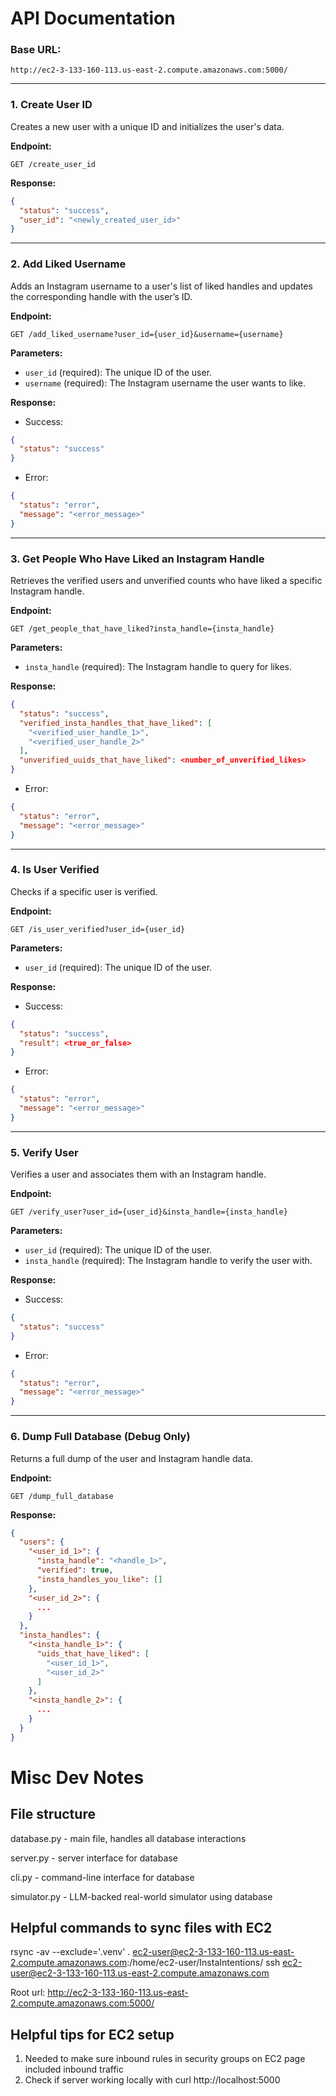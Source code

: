 
# API Documentation

### Base URL:
`http://ec2-3-133-160-113.us-east-2.compute.amazonaws.com:5000/`

---

### 1. **Create User ID**

Creates a new user with a unique ID and initializes the user's data.

**Endpoint:**
```
GET /create_user_id
```

**Response:**

```json
{
  "status": "success",
  "user_id": "<newly_created_user_id>"
}
```

---

### 2. **Add Liked Username**

Adds an Instagram username to a user's list of liked handles and updates the corresponding handle with the user’s ID.

**Endpoint:**
```
GET /add_liked_username?user_id={user_id}&username={username}
```

**Parameters:**

- `user_id` (required): The unique ID of the user.
- `username` (required): The Instagram username the user wants to like.

**Response:**

- Success:

```json
{
  "status": "success"
}
```

- Error:

```json
{
  "status": "error",
  "message": "<error_message>"
}
```

---

### 3. **Get People Who Have Liked an Instagram Handle**

Retrieves the verified users and unverified counts who have liked a specific Instagram handle.

**Endpoint:**
```
GET /get_people_that_have_liked?insta_handle={insta_handle}
```

**Parameters:**

- `insta_handle` (required): The Instagram handle to query for likes.

**Response:**

```json
{
  "status": "success",
  "verified_insta_handles_that_have_liked": [
    "<verified_user_handle_1>",
    "<verified_user_handle_2>"
  ],
  "unverified_uuids_that_have_liked": <number_of_unverified_likes>
}
```

- Error:

```json
{
  "status": "error",
  "message": "<error_message>"
}
```

---

### 4. **Is User Verified**

Checks if a specific user is verified.

**Endpoint:**
```
GET /is_user_verified?user_id={user_id}
```

**Parameters:**

- `user_id` (required): The unique ID of the user.

**Response:**

- Success:

```json
{
  "status": "success",
  "result": <true_or_false>
}
```

- Error:

```json
{
  "status": "error",
  "message": "<error_message>"
}
```

---

### 5. **Verify User**

Verifies a user and associates them with an Instagram handle.

**Endpoint:**
```
GET /verify_user?user_id={user_id}&insta_handle={insta_handle}
```

**Parameters:**

- `user_id` (required): The unique ID of the user.
- `insta_handle` (required): The Instagram handle to verify the user with.

**Response:**

- Success:

```json
{
  "status": "success"
}
```

- Error:

```json
{
  "status": "error",
  "message": "<error_message>"
}
```

---

### 6. **Dump Full Database (Debug Only)**

Returns a full dump of the user and Instagram handle data.

**Endpoint:**
```
GET /dump_full_database
```

**Response:**

```json
{
  "users": {
    "<user_id_1>": {
      "insta_handle": "<handle_1>",
      "verified": true,
      "insta_handles_you_like": []
    },
    "<user_id_2>": {
      ...
    }
  },
  "insta_handles": {
    "<insta_handle_1>": {
      "uids_that_have_liked": [
        "<user_id_1>",
        "<user_id_2>"
      ]
    },
    "<insta_handle_2>": {
      ...
    }
  }
}
```

# Misc Dev Notes

## File structure

database.py - main file, handles all database interactions

server.py - server interface for database

cli.py - command-line interface for database

simulator.py - LLM-backed real-world simulator using database

## Helpful commands to sync files with EC2
rsync -av --exclude='.venv' . ec2-user@ec2-3-133-160-113.us-east-2.compute.amazonaws.com:/home/ec2-user/InstaIntentions/
ssh ec2-user@ec2-3-133-160-113.us-east-2.compute.amazonaws.com

Root url: http://ec2-3-133-160-113.us-east-2.compute.amazonaws.com:5000/

## Helpful tips for EC2 setup
1. Needed to make sure inbound rules in security groups on EC2 page included inbound traffic
2. Check if server working locally with curl http://localhost:5000

